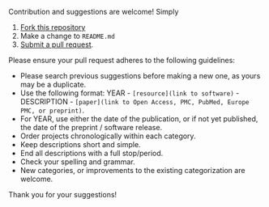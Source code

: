 Contribution and suggestions are welcome! Simply 

1. [Fork this repository](https://help.github.com/articles/fork-a-repo/)
2. Make a change to `README.md`
3. [Submit a pull request](https://help.github.com/articles/creating-a-pull-request/).

Please ensure your pull request adheres to the following guidelines:

- Please search previous suggestions before making a new one, as yours
  may be a duplicate. 
- Use the following format: YEAR - `[resource](link to software)` -
  DESCRIPTION - `[paper](link to Open Access, PMC, PubMed, Europe PMC, or preprint)`.
- For YEAR, use either the date of the publication, or if not yet
  published, the date of the preprint / software release.
- Order projects chronologically within each category. 
- Keep descriptions short and simple.
- End all descriptions with a full stop/period.
- Check your spelling and grammar.
- New categories, or improvements to the existing categorization are
  welcome. 

Thank you for your suggestions!
